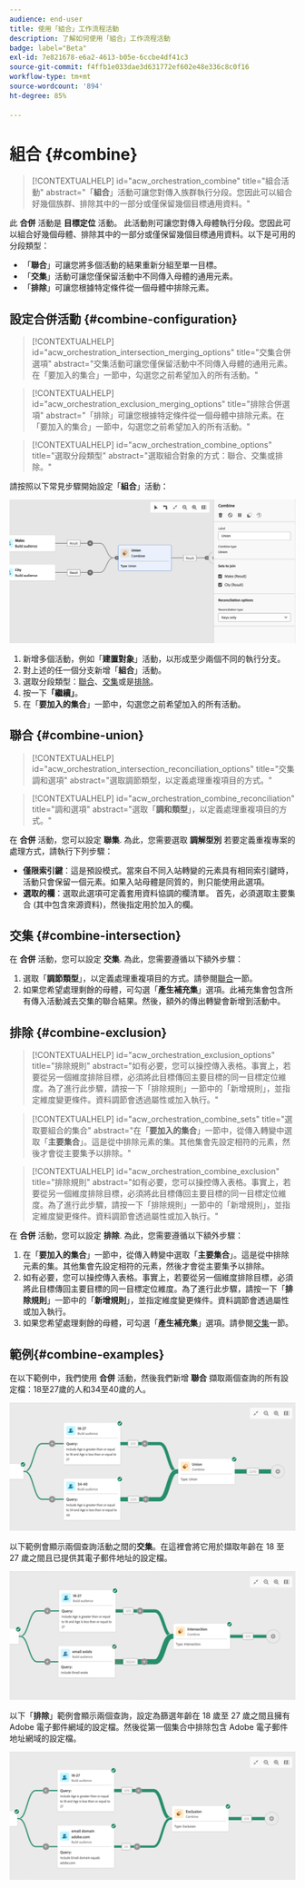 ```yaml
---
audience: end-user
title: 使用「組合」工作流程活動
description: 了解如何使用「組合」工作流程活動
badge: label="Beta"
exl-id: 7e821678-e6a2-4613-b05e-6ccbe4df41c3
source-git-commit: f4ffb1e033dae3d631772ef602e48e336c8c0f16
workflow-type: tm+mt
source-wordcount: '894'
ht-degree: 85%

---
```


# 組合 {#combine}

>[!CONTEXTUALHELP]
>id="acw_orchestration_combine"
>title="組合活動"
>abstract="「**組合**」活動可讓您對傳入族群執行分段。您因此可以組合好幾個族群、排除其中的一部分或僅保留幾個目標通用資料。"


此 **合併** 活動是 **目標定位** 活動。 此活動則可讓您對傳入母體執行分段。您因此可以組合好幾個母體、排除其中的一部分或僅保留幾個目標通用資料。以下是可用的分段類型：

<!--
The **Combine** activity can be placed after any other activity, but not at the beginning of the workflow. Any activity can be placed after the **Combine**.
-->

* 「**聯合**」可讓您將多個活動的結果重新分組至單一目標。
* 「**交集**」活動可讓您僅保留活動中不同傳入母體的通用元素。
* 「**排除**」可讓您根據特定條件從一個母體中排除元素。

## 設定合併活動 {#combine-configuration}

>[!CONTEXTUALHELP]
>id="acw_orchestration_intersection_merging_options"
>title="交集合併選項"
>abstract="交集活動可讓您僅保留活動中不同傳入母體的通用元素。在「要加入的集合」一節中，勾選您之前希望加入的所有活動。"

>[!CONTEXTUALHELP]
>id="acw_orchestration_exclusion_merging_options"
>title="排除合併選項"
>abstract="「排除」可讓您根據特定條件從一個母體中排除元素。在「要加入的集合」一節中，勾選您之前希望加入的所有活動。"

>[!CONTEXTUALHELP]
>id="acw_orchestration_combine_options"
>title="選取分段類型"
>abstract="選取組合對象的方式：聯合、交集或排除。"

請按照以下常見步驟開始設定「**組合**」活動：

![](../assets/workflow-combine.png)

1. 新增多個活動，例如「**建置對象**」活動，以形成至少兩個不同的執行分支。
1. 對上述的任一個分支新增「**組合**」活動。
1. 選取分段類型：[聯合](#union)、[交集](#intersection)或是[排除](#exclusion)。
1. 按一下&#x200B;**「繼續」**。
1. 在「**要加入的集合**」一節中，勾選您之前希望加入的所有活動。

## 聯合 {#combine-union}

>[!CONTEXTUALHELP]
>id="acw_orchestration_intersection_reconciliation_options"
>title="交集調和選項"
>abstract="選取調節類型，以定義處理重複項目的方式。"

>[!CONTEXTUALHELP]
>id="acw_orchestration_combine_reconciliation"
>title="調和選項"
>abstract="選取「**調和類型**」，以定義處理重複項目的方式。"

在 **合併** 活動，您可以設定 **聯集**. 為此，您需要選取 **調解型別** 若要定義重複專案的處理方式，請執行下列步驟：

* **僅限索引鍵**：這是預設模式。當來自不同入站轉變的元素具有相同索引鍵時，活動只會保留一個元素。如果入站母體是同質的，則只能使用此選項。
* **選取的欄**：選取此選項可定義套用資料協調的欄清單。 首先，必須選取主要集合 (其中包含來源資料)，然後指定用於加入的欄。

## 交集 {#combine-intersection}

在 **合併** 活動，您可以設定 **交集**. 為此，您需要遵循以下額外步驟：

1. 選取「**調節類型**」，以定義處理重複項目的方式。請參閱[聯合](#union)一節。
1. 如果您希望處理剩餘的母體，可勾選「**產生補充集**」選項。此補充集會包含所有傳入活動減去交集的聯合結果。然後，額外的傳出轉變會新增到活動中。

## 排除 {#combine-exclusion}

>[!CONTEXTUALHELP]
>id="acw_orchestration_exclusion_options"
>title="排除規則"
>abstract="如有必要，您可以操控傳入表格。事實上，若要從另一個維度排除目標，必須將此目標傳回主要目標的同一目標定位維度。為了進行此步驟，請按一下「排除規則」一節中的「新增規則」，並指定維度變更條件。資料調節會透過屬性或加入執行。"

>[!CONTEXTUALHELP]
>id="acw_orchestration_combine_sets"
>title="選取要組合的集合"
>abstract="在「**要加入的集合**」一節中，從傳入轉變中選取「**主要集合**」。這是從中排除元素的集。其他集會先設定相符的元素，然後才會從主要集予以排除。"

>[!CONTEXTUALHELP]
>id="acw_orchestration_combine_exclusion"
>title="排除規則"
>abstract="如有必要，您可以操控傳入表格。事實上，若要從另一個維度排除目標，必須將此目標傳回主要目標的同一目標定位維度。為了進行此步驟，請按一下「排除規則」一節中的「新增規則」，並指定維度變更條件。資料調節會透過屬性或加入執行。"



在 **合併** 活動，您可以設定 **排除**. 為此，您需要遵循以下額外步驟：

1. 在「**要加入的集合**」一節中，從傳入轉變中選取「**主要集合**」。這是從中排除元素的集。其他集會先設定相符的元素，然後才會從主要集予以排除。
1. 如有必要，您可以操控傳入表格。事實上，若要從另一個維度排除目標，必須將此目標傳回主要目標的同一目標定位維度。為了進行此步驟，請按一下「**排除規則**」一節中的「**新增規則**」，並指定維度變更條件。資料調節會透過屬性或加入執行。
1. 如果您希望處理剩餘的母體，可勾選「**產生補充集**」選項。請參閱[交集](#intersection)一節。

## 範例{#combine-examples}

在以下範例中，我們使用 **合併** 活動，然後我們新增 **聯合** 擷取兩個查詢的所有設定檔：18至27歲的人和34至40歲的人。

![](../assets/workflow-union-example.png)

以下範例會顯示兩個查詢活動之間的&#x200B;**交集**。在這裡會將它用於擷取年齡在 18 至 27 歲之間且已提供其電子郵件地址的設定檔。

![](../assets/workflow-intersection-example.png)

以下「**排除**」範例會顯示兩個查詢，設定為篩選年齡在 18 歲至 27 歲之間且擁有 Adob&#x200B;&#x200B;e 電子郵件網域的設定檔。然後從第一個集合中排除包含 Adobe 電子郵件地址網域的設定檔。

![](../assets/workflow-exclusion-example.png)
